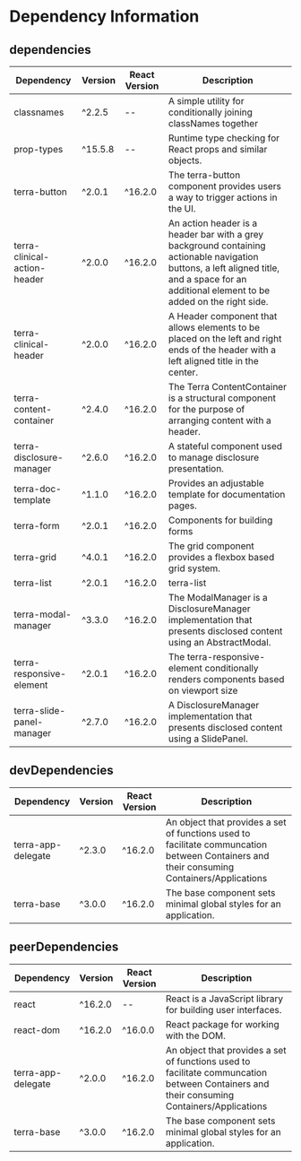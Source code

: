 # Dependency Information

## dependencies
| Dependency | Version | React Version | Description |
|-|-|-|-|
| classnames | ^2.2.5 | -- | A simple utility for conditionally joining classNames together |
| prop-types | ^15.5.8 | -- | Runtime type checking for React props and similar objects. |
| terra-button | ^2.0.1 | ^16.2.0 | The terra-button component provides users a way to trigger actions in the UI. |
| terra-clinical-action-header | ^2.0.0 | ^16.2.0 | An action header is a header bar with a grey background containing actionable navigation buttons, a left aligned title, and a space for an additional element to be added on the right side. |
| terra-clinical-header | ^2.0.0 | ^16.2.0 | A Header component that allows elements to be placed on the left and right ends of the header with a left aligned title in the center.  |
| terra-content-container | ^2.4.0 | ^16.2.0 | The Terra ContentContainer is a structural component for the purpose of arranging content with a header. |
| terra-disclosure-manager | ^2.6.0 | ^16.2.0 | A stateful component used to manage disclosure presentation. |
| terra-doc-template | ^1.1.0 | ^16.2.0 | Provides an adjustable template for documentation pages. |
| terra-form | ^2.0.1 | ^16.2.0 | Components for building forms |
| terra-grid | ^4.0.1 | ^16.2.0 | The grid component provides a flexbox based grid system. |
| terra-list | ^2.0.1 | ^16.2.0 | terra-list |
| terra-modal-manager | ^3.3.0 | ^16.2.0 | The ModalManager is a DisclosureManager implementation that presents disclosed content using an AbstractModal. |
| terra-responsive-element | ^2.0.1 | ^16.2.0 | The terra-responsive-element conditionally renders components based on viewport size |
| terra-slide-panel-manager | ^2.7.0 | ^16.2.0 | A DisclosureManager implementation that presents disclosed content using a SlidePanel. |

## devDependencies
| Dependency | Version | React Version | Description |
|-|-|-|-|
| terra-app-delegate | ^2.3.0 | ^16.2.0 | An object that provides a set of functions used to facilitate communcation between Containers and their consuming Containers/Applications |
| terra-base | ^3.0.0 | ^16.2.0 | The base component sets minimal global styles for an application. |

## peerDependencies
| Dependency | Version | React Version | Description |
|-|-|-|-|
| react | ^16.2.0 | -- | React is a JavaScript library for building user interfaces. |
| react-dom | ^16.2.0 | ^16.0.0 | React package for working with the DOM. |
| terra-app-delegate | ^2.0.0 | ^16.2.0 | An object that provides a set of functions used to facilitate communcation between Containers and their consuming Containers/Applications |
| terra-base | ^3.0.0 | ^16.2.0 | The base component sets minimal global styles for an application. |
